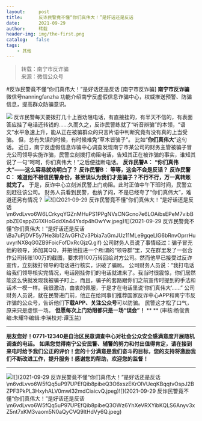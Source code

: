 ```yaml
---
layout:     post
title:      反诈民警竟不懂“你们真伟大！”是好话还是反话
date:       2021-09-29
author:     转载
header-img: img/the-first.png
catalog:   false
tags:
    - 其他
---
```


<blockquote><p>转载：南宁市反诈骗<br>
来源：微信公众号</p></blockquote>

#反诈民警竟不懂“你们真伟大！”是好话还是反话
[南宁市反诈骗]
**南宁市反诈骗**
微信号nanningfanzha
功能介绍南宁反虚假信息诈骗中心，权威推送预警、防骗信息，提高群众防骗意识。

![]({{site.baseurl}}/postimg/m6vdLvvo6W5iaqtFlbC2aKtxz0cgAUufMCLNZjTFq3atj7KNzA5jndiaFCUL151ExlvRyBicqsE2ibqpx1OibZrS54A.gif)
反诈民警每天要拨打几十上百劝阻电话，有直接挂的，有半天不信的，有表面答应挂了电话还转钱的……久而久之，反诈民警练就了“听音辨骗”的本领，“语文”水平急速上升，能从正在被骗群众的只言片语中判断究竟有没有真的上当受骗。
但，总有失误的时候，有时候难免“草木皆骗子”。
比如“**你们真伟大**”这句话。
近日，南宁反虚假信息诈骗中心调查发现南宁市某公司的财务主管被骗子冒充公司领导实施诈骗，民警立刻拨打劝阻电话，告知其正在被诈骗的事实，谁知其说了一句“呵呵，你们真伟大！”之后便挂断电话。
**反诈民警A：**
**“你们真伟大”——这么容易就劝明白了？**
**反诈民警B：**
**等等，这会不会是反话？**
**反诈民警C：**
**难道他不相信民警身份，甚至误认为我们才是骗子？不行不行，万一真转账就完了。**
于是，反诈中心立刻派民警上门劝阻。此时正值中午下班时间，民警立刻赶往该公司。
财务人员看到民警，也纳了闷，不是已经夸了“你们真伟大”，难道还另有情况？
![]({{site.baseurl}}/postimg/Ba7uPjDVF5y7He3ib12AvGFhZv3Pbia7aGmJUz11MLe9gqeLlG6bRnvOprrHuuvyrNX8qG0ZB9FoicFofDxRcGjzQ.gif)![](2021-09-29
反诈民警竟不懂“你们真伟大！”是好话还是反话\\m6vdLvvo6W6LCrkyqYGZnMHuPS1PPgNVsCNGcno7e6LOAibsEPeM7vibBpbZE0sppZG1XHoGddXn44Ysdp4hOwYw.jpeg)![](2021-09-29
反诈民警竟不懂“你们真伟大！”是好话还是反话\\Ba7uPjDVF5y7He3ib12AvGFhZv3Pbia7aGmJUz11MLe9gqeLlG6bRnvOprrHuuvyrNX8qG0ZB9FoicFofDxRcGjzQ.gif)
公司财务人员说了事情经过：骗子冒充他的领导，添加其QQ，并把他拉进一个所谓的“领导群”里，又在群里发了一张合作公司转账100万的截图，要求将100万转回给对方公司。然而他早已接受过反诈宣传，立刻拨打领导的电话进行核实，识破了骗局。
公司财务人员说：“我打电话给我们领导核实完情况，电话刚挂你们的电话就进来了。我当时很震惊，你们居然能这么快就发现我被骗子盯上，而且，骗子的套路跟你们之前宣传时提到的手法和话术一模一样。我很激动，由衷的佩服，于是才在电话里说‘你们真伟大’……”
公司财务人员说，就在民警进门前，他正在给同事们推荐国家反诈中心APP和南宁市反诈骗的公众号，告诉他们**下载APP、关注公众号**可以防骗。
民警这才松了口气，原来只是虚惊一场。
**但愿每次上门劝阻都只是一场“误会”！**
**
**
(审核:杨俊责编:朱耀华编辑:李瑛校对:谭玉兰)
***
******朋友您好！0771-12340是****自治区民意调查中心对社会公众安全感满意度开展随机调查的电话。**
**如果您觉得南宁公安民警、辅警的努力和付出值得肯定，请在接到来电时给予我们公正的评价！您的十分满意是我们奋斗的目标，您的支持将激励我们不断改进工作，提升服务！感谢您的帮助，欢迎您的监督！**
****
![]({{site.baseurl}}/postimg/m6vdLvvo6W5fQq5uP97UPEfQib8pibeQ3OIeVDxD23H3A2hshm9VPKwY5lU5bLvcdcrPes5XplD3ibsbDFZwyKDqA.jpeg)![](2021-09-29
反诈民警竟不懂“你们真伟大！”是好话还是反话\\m6vdLvvo6W5fQq5uP97UPEfQib8pibeQ3O6xszEKrOIVUeqKBqqtvOspJ2BZPF3PkPL3HxyhALV0mwl32mdCiaicvQ.jpeg)![](2021-09-29
反诈民警竟不懂“你们真伟大！”是好话还是反话\\m6vdLvvo6W5fQq5uP97UPEfQib8pibeQ3OWz6YhXeVRXYibKQLS6Anyv3xZ5nt7xKM3vaom5N0aQyCVQ9ltHdVy6Q.jpeg)
